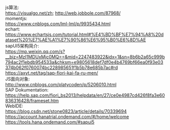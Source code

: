 js算法:<br/>https://visualgo.net/zh; http://web.jobbole.com/87968/<br/>
momentjs:<br/>https://www.cnblogs.com/lml-lml/p/9935434.html<br/>
echart:<br/>https://www.echartsjs.com/tutorial.html#%E4%BD%BF%E7%94%A8%20dataset%20%E7%AE%A1%E7%90%86%E6%95%B0%E6%8D%AE<br/>
sapUI5架构简介:<br/>https://mp.weixin.qq.com/s?__biz=MzI1MDUxMjc0MQ==&mid=2247483922&idx=1&sn=8b6b2a65c999b794ac2f1ebdb954533a&chksm=e9805618def7df0e4b4769bf66ea0f93e03374b062f0760074bc228985651f1b5b78e685b7ac#rd<br/>
https://axyt.net/tag/sap-fiori-kai-fa-ru-men/<br/>
JS面向对象:<br/>http://www.cnblogs.com/platycoden/p/5206010.html<br/>
SAP Dokumentation:<br/>https://help.sap.com/fiori_bs2013/helpdata/en/27/ce0e4987cd426f8fa3e60836316428/frameset.htm<br/>
WebIDE:<br/>
https://blog.csdn.net/stone0823/article/details/70339694<br/>
https://account.hanatrial.ondemand.com/#/home/welcome<br/>
https://tools.hana.ondemand.com/#sapui5
